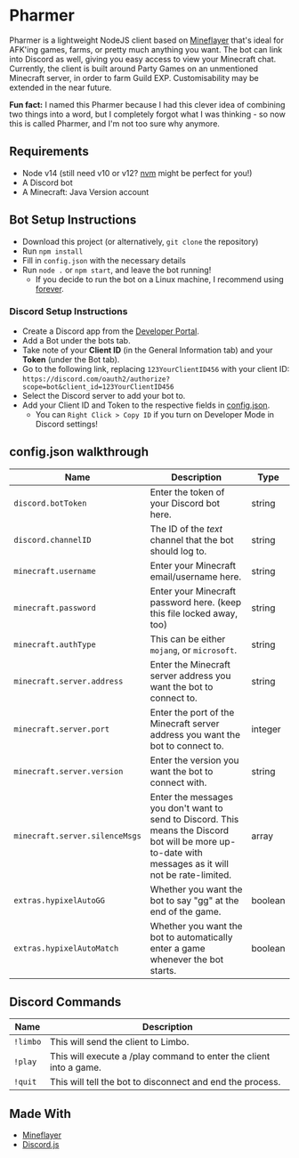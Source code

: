# Pharmer
Pharmer is a lightweight NodeJS client based on [Mineflayer](https://mineflayer.prismarine.js.org/) that's ideal for AFK'ing games, farms, or pretty much anything you want. The bot can link into Discord as well, giving you easy access to view your Minecraft chat. Currently, the client is built around Party Games on an unmentioned Minecraft server, in order to farm Guild EXP. Customisability may be extended in the near future.

**Fun fact:** I named this Pharmer because I had this clever idea of combining two things into a word, but I completely forgot what I was thinking - so now this is called Pharmer, and I'm not too sure why anymore.

## Requirements
- Node v14 (still need v10 or v12? [nvm](https://github.com/Neilpang/nvm) might be perfect for you!)
- A Discord bot
- A Minecraft: Java Version account

## Bot Setup Instructions
- Download this project (or alternatively, `git clone` the repository)
- Run `npm install`
- Fill in `config.json` with the necessary details
- Run `node .` or `npm start`, and leave the bot running!
  - If you decide to run the bot on a Linux machine, I recommend using [forever](https://www.npmjs.com/package/forever).

### Discord Setup Instructions
- Create a Discord app from the [Developer Portal](https://discord.com/developers/applications).
- Add a Bot under the bots tab.
- Take note of your **Client ID** (in the General Information tab) and your **Token** (under the Bot tab).
- Go to the following link, replacing `123YourClientID456` with your client ID: `https://discord.com/oauth2/authorize?scope=bot&client_id=123YourClientID456`
- Select the Discord server to add your bot to.
- Add your Client ID and Token to the respective fields in [config.json](https://github.com/Permanently/Pharmer/blob/main/config.json).
  - You can `Right Click > Copy ID` if you turn on Developer Mode in Discord settings!

## config.json walkthrough
Name|Description|Type
--|--|--
`discord.botToken` | Enter the token of your Discord bot here. | string
`discord.channelID` | The ID of the *text* channel that the bot should log to. | string
`minecraft.username` | Enter your Minecraft email/username here. | string
`minecraft.password` | Enter your Minecraft password here. (keep this file locked away, too) | string
`minecraft.authType` | This can be either `mojang`, or `microsoft`. | string
`minecraft.server.address` | Enter the Minecraft server address you want the bot to connect to. | string
`minecraft.server.port` | Enter the port of the Minecraft server address you want the bot to connect to. | integer
`minecraft.server.version` | Enter the version you want the bot to connect with. | string
`minecraft.server.silenceMsgs` | Enter the messages you don't want to send to Discord. This means the Discord bot will be more up-to-date with messages as it will not be rate-limited. | array
`extras.hypixelAutoGG` | Whether you want the bot to say "gg" at the end of the game. | boolean
`extras.hypixelAutoMatch` | Whether you want the bot to automatically enter a game whenever the bot starts. | boolean

## Discord Commands
Name|Description
--|--
`!limbo` | This will send the client to Limbo.
`!play` | This will execute a /play command to enter the client into a game.
`!quit` | This will tell the bot to disconnect and end the process.

## Made With
- [Mineflayer](https://mineflayer.prismarine.js.org/)
- [Discord.js](https://discord.js.org)
